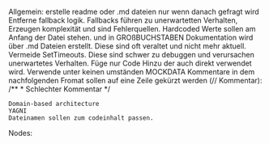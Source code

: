 Allgemein:
    erstelle readme oder .md dateien nur wenn danach gefragt wird
    Entferne fallback logik. Fallbacks führen zu unerwartetten Verhalten, Erzeugen komplexität und sind Fehlerquellen.
    Hardcoded Werte sollen am Anfang der Datei stehen. und in GROßBUCHSTABEN
    Dokumentation wird über .md Dateien erstellt. Diese sind oft veraltet und nicht mehr aktuell.
    Vermeide SetTimeouts. Diese sind schwer zu debuggen und verursachen unerwartetes Verhalten.
    Füge nur Code Hinzu der auch direkt verwendet wird.
    Verwende unter keinen umständen MOCKDATA
    Kommentare in dem nachfolgenden Fromat sollen auf eine Zeile gekürzt werden (// Kommentar): 
    /**
    * Schlechter Kommentar
    */

    Domain-based architecture
    YAGNI
    Dateinamen sollen zum codeinhalt passen.

Nodes:
    